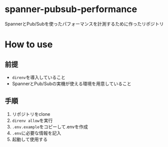 # spanner-pubsub-performance

SpannerとPub/Subを使ったパフォーマンスを計測するために作ったリポジトリ

# How to use

## 前提

- `direnv`を導入していること
- SpannerとPub/Subの実機が使える環境を用意していること

## 手順

1. リポジトリをclone
2. `direnv allow`を実行
3. `.env.example`をコピーして.envを作成
4. `.env`に必要な情報を記入
5. 起動して使用する

